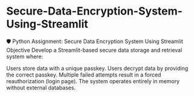 # Secure-Data-Encryption-System-Using-Streamlit
🛡️ Python Assignment: Secure Data Encryption System Using Streamlit
Objective
Develop a Streamlit-based secure data storage and retrieval system where:

Users store data with a unique passkey.
Users decrypt data by providing the correct passkey.
Multiple failed attempts result in a forced reauthorization (login page).
The system operates entirely in memory without external databases.
